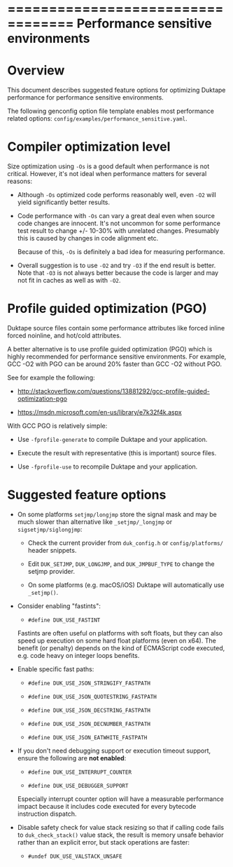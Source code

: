 ==================================
Performance sensitive environments
==================================

Overview
========

This document describes suggested feature options for optimizing Duktape
performance for performance sensitive environments.

The following genconfig option file template enables most performance
related options: ``config/examples/performance_sensitive.yaml``.

Compiler optimization level
===========================

Size optimization using ``-Os`` is a good default when performance is
not critical.  However, it's not ideal when performance matters for
several reasons:

* Although ``-Os`` optimized code performs reasonably well, even
  ``-O2`` will yield significantly better results.

* Code performance with ``-Os`` can vary a great deal even when source
  code changes are innocent.  It's not uncommon for some performance
  test result to change +/- 10-30% with unrelated changes.  Presumably
  this is caused by changes in code alignment etc.

  Because of this, ``-Os`` is definitely a bad idea for measuring
  performance.

* Overall suggestion is to use ``-O2`` and try ``-O3`` if the end result
  is better.  Note that ``-O3`` is not always better because the code is
  larger and may not fit in caches as well as with ``-O2``.

Profile guided optimization (PGO)
=================================

Duktape source files contain some performance attributes like forced inline
forced noinline, and hot/cold attributes.

A better alternative is to use profile guided optimization (PGO) which is
highly recommended for performance sensitive environments.  For example,
GCC -O2 with PGO can be around 20% faster than GCC -O2 without PGO.

See for example the following:

* http://stackoverflow.com/questions/13881292/gcc-profile-guided-optimization-pgo

* https://msdn.microsoft.com/en-us/library/e7k32f4k.aspx

With GCC PGO is relatively simple:

* Use ``-fprofile-generate`` to compile Duktape and your application.

* Execute the result with representative (this is important) source files.

* Use ``-fprofile-use`` to recompile Duktape and your application.

Suggested feature options
=========================

* On some platforms ``setjmp/longjmp`` store the signal mask and may be
  much slower than alternative like ``_setjmp/_longjmp`` or
  ``sigsetjmp/siglongjmp``:

  - Check the current provider from ``duk_config.h`` or ``config/platforms/``
    header snippets.

  - Edit ``DUK_SETJMP``, ``DUK_LONGJMP``, and ``DUK_JMPBUF_TYPE`` to change
    the setjmp provider.

  - On some platforms (e.g. macOS/iOS) Duktape will automatically use
    ``_setjmp()``.

* Consider enabling "fastints":

  - ``#define DUK_USE_FASTINT``

  Fastints are often useful on platforms with soft floats, but they can also
  speed up execution on some hard float platforms (even on x64).  The benefit
  (or penalty) depends on the kind of ECMAScript code executed, e.g. code
  heavy on integer loops benefits.

* Enable specific fast paths:

  - ``#define DUK_USE_JSON_STRINGIFY_FASTPATH``

  - ``#define DUK_USE_JSON_QUOTESTRING_FASTPATH``

  - ``#define DUK_USE_JSON_DECSTRING_FASTPATH``

  - ``#define DUK_USE_JSON_DECNUMBER_FASTPATH``

  - ``#define DUK_USE_JSON_EATWHITE_FASTPATH``

* If you don't need debugging support or execution timeout support, ensure
  the following are **not enabled**:

  - ``#define DUK_USE_INTERRUPT_COUNTER``

  - ``#define DUK_USE_DEBUGGER_SUPPORT``

  Especially interrupt counter option will have a measurable performance
  impact because it includes code executed for every bytecode instruction
  dispatch.

* Disable safety check for value stack resizing so that if calling code
  fails to ``duk_check_stack()`` value stack, the result is memory unsafe
  behavior rather than an explicit error, but stack operations are faster:

  - ``#undef DUK_USE_VALSTACK_UNSAFE``
